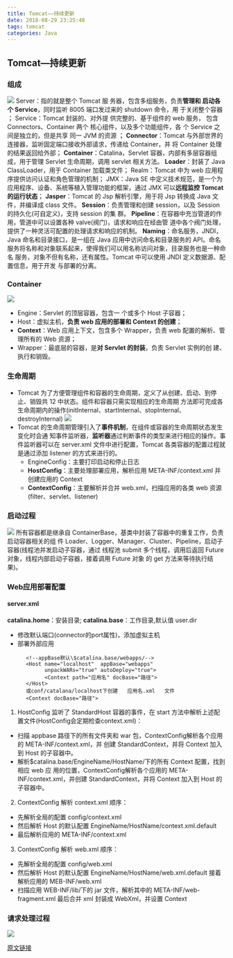 ```yaml
---
title: Tomcat——持续更新
date: 2018-08-29 23:25:48
tags: tomcat
categories: Java
---
```

## Tomcat—持续更新
### 组成
![](https://lc-mhke0kuv.cn-n1.lcfile.com/9ccc3ed9de0df39faa1e.jpeg)
Server：指的就是整个 Tomcat 服 务器，包含多组服务，负责**管理和 启动各个 Service**，同时监听 8005 端口发过来的 shutdown 命令，用 于关闭整个容器 ；
Service：Tomcat 封装的、对外提 供完整的、基于组件的 web 服务， 包含 Connectors、Container 两个 核心组件，以及多个功能组件，各 个 Service 之间是独立的，但是共享 同一 JVM 的资源 ；
**Connector**：Tomcat 与外部世界的连接器，监听固定端口接收外部请求，传递给 Container，并 将 Container 处理的结果返回给外部；
**Container**：Catalina，Servlet 容器，内部有多层容器组成，用于管理 Servlet 生命周期，调用 servlet 相关方法。
**Loader**：封装了 Java ClassLoader，用于 Container 加载类文件； 
Realm：Tomcat 中为 web 应用程序提供访问认证和角色管理的机制；
JMX：Java SE 中定义技术规范，是一个为应用程序、设备、系统等植入管理功能的框架，通过 JMX 可以**远程监控 Tomcat 的运行状态**；
**Jasper**：Tomcat 的 Jsp 解析引擎，用于将 Jsp 转换成 Java 文件，并编译成 class 文件。 **Session**：负责管理和创建 session，以及 Session 的持久化(可自定义)，支持 session 的集
群。
**Pipeline**：在容器中充当管道的作用，管道中可以设置各种 valve(阀门)，请求和响应在经由管 道中各个阀门处理，提供了一种灵活可配置的处理请求和响应的机制。
**Naming**：命名服务，JNDI， Java 命名和目录接口，是一组在 Java 应用中访问命名和目录服务的 API。命名服务将名称和对象联系起来，使得我们可以用名称访问对象，目录服务也是一种命名 服务，对象不但有名称，还有属性。Tomcat 中可以使用 JNDI 定义数据源、配置信息，用于开发 与部署的分离。


### **Container**
 ![](https://lc-mhke0kuv.cn-n1.lcfile.com/1a2613edf5779c7bf184.jpeg)

 - Engine：Servlet 的顶层容器，包含一 个或多个 Host 子容器；
 - Host：虚拟主机，**负责 web 应用的部署和 Context 的创建**；
 - **Context**：Web 应用上下文，包含多个 Wrapper，负责 web 配置的解析、管 理所有的 Web 资源；
 -  Wrapper：最底层的容器，是**对 Servlet 的封装**，负责 Servlet 实例的创 建、执行和销毁。



### 生命周期
- Tomcat 为了方便管理组件和容器的生命周期，定义了从创建、启动、到停止、销毁共 12 中状态。组件和容器只需实现相应的生命周期 方法即可完成各生命周期内的操作(initInternal、startInternal、stopInternal、 destroyInternal)
![](https://lc-mhke0kuv.cn-n1.lcfile.com/1ea5e727c9ad4ca37e05.jpeg)
- Tomcat 的生命周期管理引入了**事件机制**，在组件或容器的生命周期状态发生变化时会通 知事件监听器，**监听器**通过判断事件的类型来进行相应的操作。事件监听器可以在 server.xml 文件中进行配置，Tomcat 各类容器的配置过程就是通过添加 listener 的方式来进行的。
  - EngineConfig：主要打印启动和停止日志
  - **HostConfig**：主要处理部署应用，解析应用 META-INF/context.xml 并创建应用的 Context   
  - **ContextConfig**：主要解析并合并 web.xml，扫描应用的各类 web 资源 (filter、servlet、listener)
### 启动过程
![](https://lc-mhke0kuv.cn-n1.lcfile.com/94989563f76b0c2b6b19.jpeg)
所有容器都是继承自 ContainerBase，基类中封装了容器中的重复工作，负责启动容器相关的组 件 Loader、Logger、Manager、Cluster、Pipeline，启动子容器(线程池并发启动子容器，通过 线程池 submit 多个线程，调用后返回 Future 对象，线程内部启动子容器，接着调用 Future 对象 的 get 方法来等待执行结果)。

### Web应用部署配置
#### server.xml
**catalina.home**：安装目录; **catalina.base**：工作目录,默认值 user.dir
-  修改默认端口(connector的port属性)，添加虚拟主机
- 部署外部应用
```
	  <!--appBase默认\$catalina.base/webapps/-->
      <Host name="localhost"  appBase="webapps"
            unpackWARs="true" autoDeploy="true">
    		<Context path="应用名" docBase="路径">
      </Host>
      或conf/catalana/localhost下创建   应用名.xml   文件
      <Context docBase="路径">
```
1. HostConfig 监听了 StandardHost 容器的事件，在 start 方法中解析上述配置文件(HostConfig会定期检查context.xml)：
- 扫描 appbase 路径下的所有文件夹和 war 包，ContextConfig解析各个应用的 META-INF/context.xml，并 创建 StandardContext，并将 Context 加入到 Host 的子容器中。
- 解析$catalina.base/EngineName/HostName/下的所有 Context 配置，找到相应 web 应 用的位置，ContextConfig解析各个应用的 META-INF/context.xml，并创建 StandardContext，并将 Context 加入到 Host 的子容器中。 

2. ContextConfig 解析 context.xml 顺序：
- 先解析全局的配置 config/context.xml
- 然后解析 Host 的默认配置 EngineName/HostName/context.xml.default
- 最后解析应用的 META-INF/context.xml

3. ContextConfig 解析 web.xml 顺序：

- 先解析全局的配置 config/web.xml
- 然后解析 Host 的默认配置 EngineName/HostName/web.xml.default 接着解析应用的 MEB-INF/web.xml
- 扫描应用 WEB-INF/lib/下的 jar 文件，解析其中的 META-INF/web-fragment.xml 最后合并 xml 封装成 WebXml，并设置 Context

### 请求处理过程
![](https://lc-mhke0kuv.cn-n1.lcfile.com/36a5730697cd0e18a7f5.png)

[原文链接](https://juejin.im/post/58eb5fdda0bb9f00692a78fc)